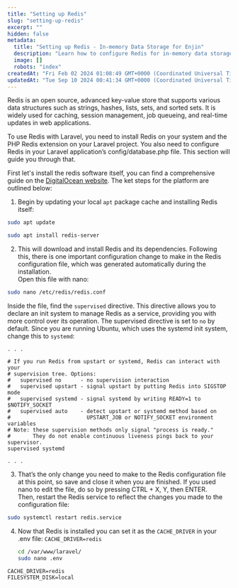```yaml
---
title: "Setting up Redis"
slug: "setting-up-redis"
excerpt: ""
hidden: false
metadata: 
  title: "Setting up Redis - In-memory Data Storage for Enjin"
  description: "Learn how to configure Redis for in-memory data storage, improving the performance of the Enjin blockchain platform."
  image: []
  robots: "index"
createdAt: "Fri Feb 02 2024 01:08:49 GMT+0000 (Coordinated Universal Time)"
updatedAt: "Tue Sep 10 2024 00:41:34 GMT+0000 (Coordinated Universal Time)"
---
```

Redis is an open source, advanced key-value store that supports various data structures such as strings, hashes, lists, sets, and sorted sets. It is widely used for caching, session management, job queueing, and real-time updates in web applications.

To use Redis with Laravel, you need to install Redis on your system and the PHP Redis extension on your Laravel project. You also need to configure Redis in your Laravel application’s config/database.php file.  This section will guide you through that.

First let's install the redis software itself, you can find a comprehensive guide on the [DigitalOcean website](https://www.digitalocean.com/community/tutorials/how-to-install-and-secure-redis-on-ubuntu-20-04). The ket steps for the platform are outlined below:

1. Begin by updating your local `apt` package cache and installing Redis itself:

```bash
sudo apt update

sudo apt install redis-server
```

2. This will download and install Redis and its dependencies. Following this, there is one important configuration change to make in the Redis configuration file, which was generated automatically during the installation.  
   Open this file with nano:

```bash
sudo nano /etc/redis/redis.conf
```

Inside the file, find the `supervised` directive. This directive allows you to declare an init system to manage Redis as a service, providing you with more control over its operation. The supervised directive is set to `no` by default. Since you are running Ubuntu, which uses the systemd init system, change this to `systemd`:

```text
. . .

# If you run Redis from upstart or systemd, Redis can interact with your
# supervision tree. Options:
#   supervised no      - no supervision interaction
#   supervised upstart - signal upstart by putting Redis into SIGSTOP mode
#   supervised systemd - signal systemd by writing READY=1 to $NOTIFY_SOCKET
#   supervised auto    - detect upstart or systemd method based on
#                        UPSTART_JOB or NOTIFY_SOCKET environment variables
# Note: these supervision methods only signal "process is ready."
#       They do not enable continuous liveness pings back to your supervisor.
supervised systemd

. . .
```

3. That’s the only change you need to make to the Redis configuration file at this point, so save and close it when you are finished. If you used nano to edit the file, do so by pressing CTRL + X, Y, then ENTER.  
   Then, restart the Redis service to reflect the changes you made to the configuration file:

```bash
sudo systemctl restart redis.service
```

4. Now that Redis is installed you can set it as the `CACHE_DRIVER` in your .env file: `CACHE_DRIVER=redis`
   ```bash
   cd /var/www/laravel/
   sudo nano .env
   ```

```text
CACHE_DRIVER=redis
FILESYSTEM_DISK=local
```
